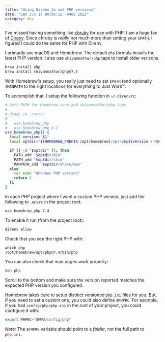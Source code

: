 ```yaml
---
title: "Using Direnv to set PHP versions"
date: "Sat Jun 17 00:06:15 -0400 2023"
category: dev
---
```


I've missed having something like [chruby][2] for use with PHP. I am a huge
fan of [Direnv][2]. Since chruby is _really_ not much more than setting your
`$PATH`, I figured I could do the same for PHP with Direnv.

I primarily use macOS and Homebrew. The default `php` formula installs the
latest PHP version. I also use `shivammathur/php` taps to install older
verisons.

```sh
brew install php
brew install shivammathur/php@7.4
```

With Homebrew's setup, you really just need to set `$PATH` (and optionally
`$MANPATH` to the right locations for everything to Just Work™.

To accomplish that, I setup the following function in `~/.direnvrc`:

```bash
# Sets PATH for Homebrew core and shivammathur/php taps
#
# Usage in .envrc:
#
#   use homebrew_php
#   use homebrew_php 8.2
use_homebrew_php() {
  local version="$1"
  local optdir="${HOMEBREW_PREFIX-/opt/homebrew}/opt/php${version:+"@$version"}"

  if [[ -d "$optdir" ]]; then
    PATH_add "$optdir/bin"
    PATH_add "$optdir/sbin"
    MANPATH_add "$optdir/share/man"
  else
    >&2 echo "Unknown PHP version"
    return 1
  fi
}
```

In each PHP project where I want a custom PHP version, just add the following
to `.envrc` in the project root:

```sh
use homebrew_php 7.4
```

To enable it run (from the project root):

```sh
direnv allow
```

Check that you see the right PHP with:

```sh
which php
/opt/homebrew/opt/php@7.4/bin/php
```

You can also check that man pages work properly:

```sh
man php
```

Scroll to the bottom and make sure the version reported matches the expected
PHP version you configured.

Homebrew takes care to setup distinct versioned `php.ini` files for you. But,
if you need to set a custom one, you could also define `$PHPRC`. For example,
if you had `config/php/php.ini` in the root of your project, you could
configure it with:

```sh
export PHPRC="$PWD/config/php"
```

_Note:_ The `$PHPRC` variable should point to a _folder_, not the full path to
`php.ini`.

[1]: https://github.com/postmodern/chruby
[2]: https://github.com/direnv/direnv
